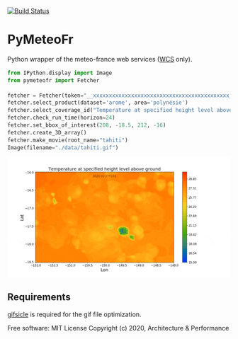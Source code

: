 
[![Build Status](https://travis-ci.org/aetperf/pymeteofr.svg?branch=master)](https://travis-ci.org/aetperf/pymeteofr)

# PyMeteoFr

Python wrapper of the meteo-france web services ([WCS](https://www.ogc.org/standards/wcs) only).

```python
from IPython.display import Image
from pymeteofr import Fetcher

fetcher = Fetcher(token="__xxxxxxxxxxxxxxxxxxxxxxxxxxxxxxxxxxxxxxxxxxx__")
fetcher.select_product(dataset='arome', area='polynésie')
fetcher.select_coverage_id("Temperature at specified height level above ground")
fetcher.check_run_time(horizon=24)
fetcher.set_bbox_of_interest(208, -18.5, 212, -16)
fetcher.create_3D_array()
fetcher.make_movie(root_name="tahiti")
Image(filename="./data/tahiti.gif")
```
<p align="center">
  <img width="800" src="tahiti.gif" alt="tahiti.gif">
</p>

## Requirements

[gifsicle](https://www.lcdf.org/gifsicle/) is required for the gif file optimization.


Free software: MIT License
Copyright (c) 2020, Architecture & Performance
